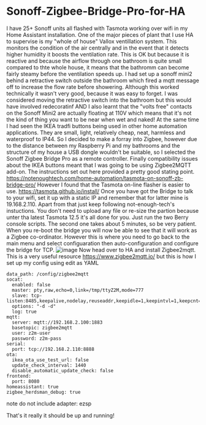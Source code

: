 # Sonoff-Zigbee-Bridge-Pro-for-HA
I have 25+ Sonoff units all flashed with Tasmota working over wifi in my Home Assistant installation.
One of the major pieces of plant that I use HA to supervise is my "whole of house" Vallox ventillation system.
This monitors the condition of the air centrally and in the event that it detects higher humidity it boosts the ventilation rate.
This is OK but because it is reactive and because the airflow through one bathroom is quite small compared to thte whole house, it means that the bathromm can become fairly steamy before the ventilation speeds up. I had set up a sonoff mini2 behind a retractive switch outside the bathroom which fired a mqtt message off to increase the flow rate before showering. Although this worked technically it wasn't very good, because it was easy to forget. I was considered moving the retractive switch into the bathroom but this would have involved redecoratinf AND I also learnt that the "volts free" contacts on the Sonoff Mini2 are actually floating at 110V which means that it's not the kind of thing you want to be near when wet and naked!
At the same time I had seen the IKEA tradfi buttons being used in other home automation applications. They are small, light, relatively cheap, neat, harmless and waterproof to IP44. So I decided to make a forray into Zigbee, however due to the distance between my Raspberry Pi and my bathrooms and the structure of my house a USB dongle wouldn't be suitable, so I selected the Sonoff Zigbee Bridge Pro as a remote controller. Finally compatibility issues about the IKEA buttons meant that I was going to be using Zigbee2MQTT add-on.
The instructions set out here provided a pretty good stating point.
https://notenoughtech.com/home-automation/tasmota-on-sonoff-zb-bridge-pro/
However I found that the Tasmota on-line flasher is easier to use.
https://tasmota.github.io/install/
Once you have got the Bridge to talk to your wifi, set it up with a static IP and remember that for latter mine is 19.168.2.110.
Apart from that just keep following not-enough-tech's instuctions.
You don't need to upload any file or re-size the partion because unter tha latest Tasmota 12.5 it's all done for you.
Just run the two Berry console scripts. The second one takes about 5 minutes, so be very patient.
When you re-boot the bridge you will now be able to see that it will work as a Zigbee co-ordinator.
However this is where you need to go back to the main menu and select configuaration then auto-configuration and configure the bridge for TCP.
![image](https://user-images.githubusercontent.com/56273663/234308947-d2d1088f-4871-4b1a-afae-7fad94e845ed.png)
Now head over to HA and install Zigbee2mqtt.
This is a very useful resource https://www.zigbee2mqtt.io/ but this is how I set up my config using edit as YAML
```
data_path: /config/zigbee2mqtt
socat:
  enabled: false
  master: pty,raw,echo=0,link=/tmp/ttyZ2M,mode=777
  slave: tcp-listen:8485,keepalive,nodelay,reuseaddr,keepidle=1,keepintvl=1,keepcnt=5
  options: "-d -d"
  log: true
mqtt:
  server: mqtt://192.168.2.100:1883
  basetopic: zigbee2mqtt
  user: z2m-user
  password: z2m-pass
serial:
  port: tcp://192.168.2.110:8888
ota:
  ikea_ota_use_test_url: false
  update_check_interval: 1440
  disable_automatic_update_check: false
frontend:
  port: 8080
homeassistant: true
zigbee_herdsman_debug: true
```
note do not include adapter: ezsp

That's it really it should be up and running!
